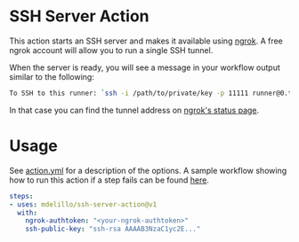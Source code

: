 # SSH Server Action

This action starts an SSH server and makes it available using [ngrok](https://ngrok.com/). A free ngrok account will allow you to run a single SSH tunnel.

When the server is ready, you will see a message in your workflow output similar to the following:

```bash
To SSH to this runner: `ssh -i /path/to/private/key -p 11111 runner@0.tcp.ngrok.io`
```

In that case you can find the tunnel address on [ngrok's status page](https://dashboard.ngrok.com/status/tunnels).

# Usage

See [action.yml](action.yml) for a description of the options. A sample workflow showing how to run this action if a step fails can be found [here](.github/workflows/sample.yml).

```yaml
steps:
- uses: mdelillo/ssh-server-action@v1
  with:
    ngrok-authtoken: "<your-ngrok-authtoken>"
    ssh-public-key: "ssh-rsa AAAAB3NzaC1yc2E..."
```
